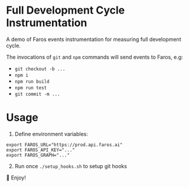 # Full Development Cycle Instrumentation

A demo of Faros events instrumentation for measuring full development cycle.

The invocations of `git` and `npm` commands will send events to Faros, e.g:

- `git checkout -b ...`
- `npm i`
- `npm run build`
- `npm run test`
- `git commit -m ...`

# Usage

1. Define environment variables:

```
export FAROS_URL="https://prod.api.faros.ai"
export FAROS_API_KEY="..."
export FAROS_GRAPH="..."
```

2. Run once `./setup_hooks.sh` to setup git hooks

🤗 Enjoy!
